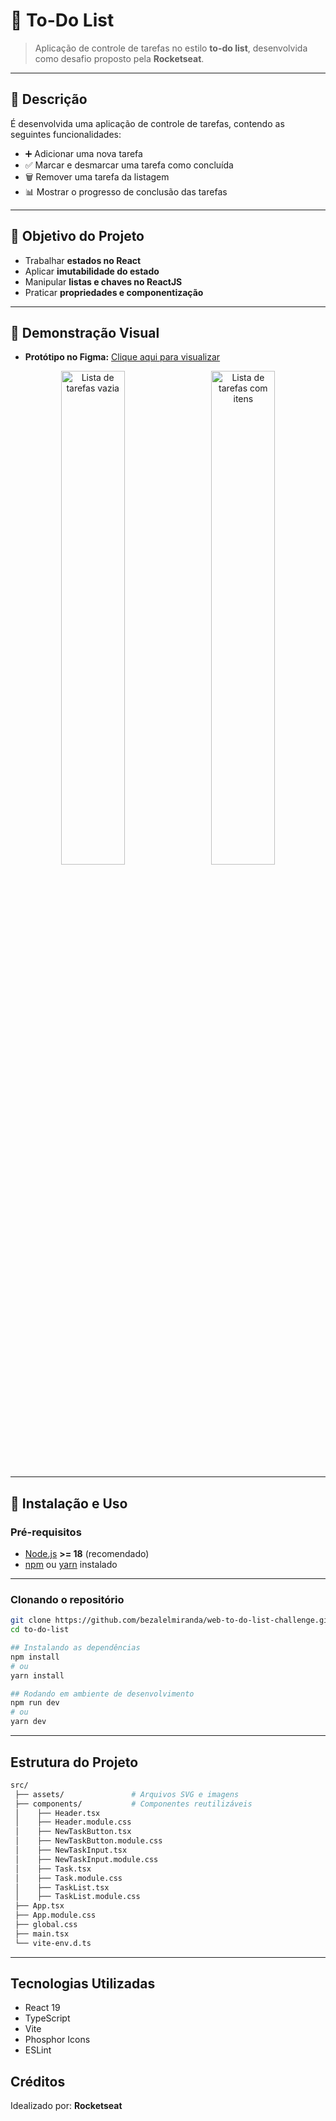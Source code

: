 # 📝 To-Do List

> Aplicação de controle de tarefas no estilo **to-do list**, desenvolvida como desafio proposto pela **Rocketseat**.

---

## 📜 Descrição

É desenvolvida uma aplicação de controle de tarefas, contendo as seguintes funcionalidades:

- ➕ Adicionar uma nova tarefa  
- ✅ Marcar e desmarcar uma tarefa como concluída  
- 🗑 Remover uma tarefa da listagem  
- 📊 Mostrar o progresso de conclusão das tarefas

---

## 🎯 Objetivo do Projeto

- Trabalhar **estados no React**
- Aplicar **imutabilidade do estado**
- Manipular **listas e chaves no ReactJS**
- Praticar **propriedades e componentização**

---

## 🎨 Demonstração Visual

- **Protótipo no Figma:** [Clique aqui para visualizar](https://www.figma.com/design/0n0zDN7zbzhRbaEO74Xesx/ToDo-List-%E2%80%A2-Desafio-React/duplicate?node-id=56-96&p=f)  
<p align="center">
  <img src="/empty-list.png" alt="Lista de tarefas vazia" width="45%" style="margin-right: 10px;"/>
  <img src="/task-list.png" alt="Lista de tarefas com itens" width="45%"/>
</p>

---

## 🚀 Instalação e Uso

### **Pré-requisitos**
- [Node.js](https://nodejs.org/) **>= 18** (recomendado)
- [npm](https://www.npmjs.com/) ou [yarn](https://yarnpkg.com/) instalado

---

### **Clonando o repositório**
```bash
git clone https://github.com/bezalelmiranda/web-to-do-list-challenge.git
cd to-do-list

## Instalando as dependências
npm install
# ou
yarn install

## Rodando em ambiente de desenvolvimento
npm run dev
# ou
yarn dev
```

---

## Estrutura do Projeto
```bash
src/
 ├── assets/               # Arquivos SVG e imagens
 ├── components/           # Componentes reutilizáveis
 │    ├── Header.tsx
 │    ├── Header.module.css
 │    ├── NewTaskButton.tsx
 │    ├── NewTaskButton.module.css
 │    ├── NewTaskInput.tsx
 │    ├── NewTaskInput.module.css
 │    ├── Task.tsx
 │    ├── Task.module.css
 │    ├── TaskList.tsx
 │    ├── TaskList.module.css
 ├── App.tsx
 ├── App.module.css
 ├── global.css
 ├── main.tsx
 └── vite-env.d.ts
 ```

---

## Tecnologias Utilizadas

- React 19
- TypeScript
- Vite
- Phosphor Icons
- ESLint

## Créditos
Idealizado por: **Rocketseat**